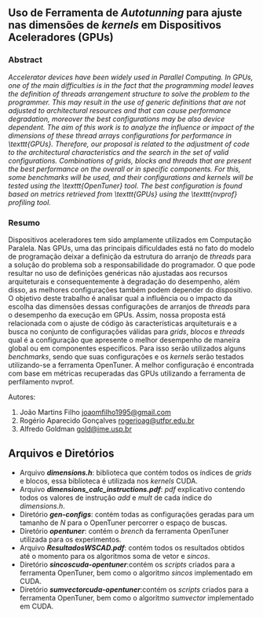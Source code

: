 Uso de Ferramenta de *Autotunning* para ajuste nas dimensões de *kernels* em Dispositivos Aceleradores (GPUs)
---

### Abstract

*Accelerator devices have been widely used in Parallel Computing. In GPUs, one of the main difficulties is in the fact that the programming model leaves the definition of threads arrangement structure to solve the problem to the programmer. This may result in the use of generic definitions that are not adjusted to architectural resources and that can cause performance degradation, moreover the best configurations may be also device dependent. The aim of this work is to analyze the influence or impact of the dimensions of these thread arrays configurations for performance in \texttt{GPUs}. Therefore, our proposal is related to the adjustment of code to the architectural characteristics and the search in the set of valid configurations. Combinations of  grids, blocks and threads that are present the best performance on the overall or in specific components. For this, some benchmarks will be used, and their configurations and kernels will be tested using the \texttt{OpenTuner} tool. The best configuration is found based on metrics retrieved from \texttt{GPUs} using the \texttt{nvprof} profiling tool.*


### Resumo

Dispositivos aceleradores tem sido amplamente utilizados em Computação Paralela. Nas GPUs, uma das principais dificuldades está no fato do modelo de programação deixar a definição da estrutura do arranjo de *threads* para a solução do problema sob a responsabilidade do programador. O que pode resultar no uso de definições genéricas não ajustadas aos recursos arquiteturais e consequentemente à degradação do desempenho, além disso, as melhores configurações também podem depender do dispositivo.
O objetivo deste trabalho é analisar qual a influência ou o impacto da escolha das dimensões dessas configurações de arranjos de *threads* para o desempenho da execução em GPUs. Assim, nossa proposta está relacionada com o ajuste de código às características arquiteturais e a busca no conjunto de configurações válidas para *grids*, *blocos* e *threads* qual é a configuração que apresente o melhor desempenho de maneira global ou em componentes específicos. Para isso serão utilizados alguns *benchmarks*, sendo que suas configurações e os *kernels* serão testados utilizando-se a ferramenta OpenTuner. A melhor configuração é encontrada com base em métricas recuperadas das GPUs utilizando a ferramenta de perfilamento nvprof.

Autores:

1. João Martins Filho <joaomfilho1995@gmail.com>
2. Rogério Aparecido Gonçalves <rogerioag@utfpr.edu.br>
3. Alfredo Goldman <gold@ime.usp.br>

## Arquivos e Diretórios

- Arquivo ***dimensions.h***: biblioteca que contém todos os índices de *grids* e blocos, essa biblioteca é utilizada nos *kernels* CUDA.
- Arquivo ***dimensions_calc_instructions.pdf***: *pdf* explicativo contendo todos os valores de instrução *add* e *mult* de cada índice do *dimensions.h*.
- Diretório ***gen-configs***: contém todas as configurações geradas para um tamanho de *N* para o OpenTuner percorrer o espaço de buscas.
- Diretório ***opentuner***: contém o *brench* da ferramenta OpenTuner utilizada para os experimentos.
- Arquivo ***ResultadosWSCAD.pdf***: contém todos os resultados obtidos até o momento para os algoritmos soma de vetor e *sincos*.
- Diretório ***sincoscuda-opentuner***:contém os *scripts* criados para a ferramenta OpenTuner, bem como o algoritmo *sincos* implementado em CUDA.
- Diretório ***sumvectorcuda-opentuner***:contém os *scripts* criados para a ferramenta OpenTuner, bem como o algoritmo *sumvector* implementado em CUDA.
